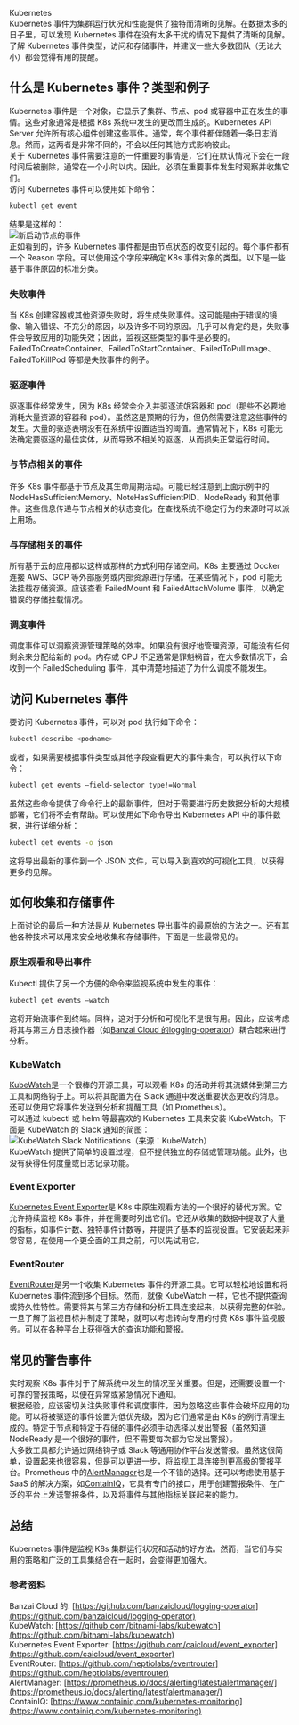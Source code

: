 Kubernetes<br />Kubernetes 事件为集群运行状况和性能提供了独特而清晰的见解。在数据太多的日子里，可以发现 Kubernetes 事件在没有太多干扰的情况下提供了清晰的见解。<br />了解 Kubernetes 事件类型，访问和存储事件，并建议一些大多数团队（无论大小）都会觉得有用的提醒。
<a name="A8Kvi"></a>
## 什么是 Kubernetes 事件？类型和例子
Kubernetes 事件是一个对象，它显示了集群、节点、pod 或容器中正在发生的事情。这些对象通常是根据 K8s 系统中发生的更改而生成的。Kubernetes API Server 允许所有核心组件创建这些事件。通常，每个事件都伴随着一条日志消息。然而，这两者是非常不同的，不会以任何其他方式影响彼此。<br />关于 Kubernetes 事件需要注意的一件重要的事情是，它们在默认情况下会在一段时间后被删除，通常在一个小时以内。因此，必须在重要事件发生时观察并收集它们。<br />访问 Kubernetes 事件可以使用如下命令：
```bash
kubectl get event
```
结果是这样的：<br />![新启动节点的事件](https://cdn.nlark.com/yuque/0/2021/webp/396745/1640405895558-f8141e46-1465-443b-9980-1a474df62724.webp#clientId=u3aff0f87-a284-4&from=paste&id=u72dbe67e&originHeight=170&originWidth=1080&originalType=url&ratio=1&rotation=0&showTitle=true&status=done&style=shadow&taskId=ua15450dc-4a3f-4983-9bc4-2eff44565a8&title=%E6%96%B0%E5%90%AF%E5%8A%A8%E8%8A%82%E7%82%B9%E7%9A%84%E4%BA%8B%E4%BB%B6 "新启动节点的事件")<br />正如看到的，许多 Kubernetes 事件都是由节点状态的改变引起的。每个事件都有一个 Reason 字段。可以使用这个字段来确定 K8s 事件对象的类型。以下是一些基于事件原因的标准分类。
<a name="RPFIS"></a>
### 失败事件
当 K8s 创建容器或其他资源失败时，将生成失败事件。这可能是由于错误的镜像、输入错误、不充分的原因，以及许多不同的原因。几乎可以肯定的是，失败事件会导致应用的功能失效；因此，监视这些类型的事件是必要的。<br />FailedToCreateContainer、FailedToStartContainer、FailedToPullImage、FailedToKillPod 等都是失败事件的例子。
<a name="pQZ2d"></a>
### 驱逐事件
驱逐事件经常发生，因为 K8s 经常会介入并驱逐流氓容器和 pod（那些不必要地消耗大量资源的容器和 pod）。虽然这是预期的行为，但仍然需要注意这些事件的发生。大量的驱逐表明没有在系统中设置适当的阈值。通常情况下，K8s 可能无法确定要驱逐的最佳实体，从而导致不相关的驱逐，从而损失正常运行时间。
<a name="md6yg"></a>
### 与节点相关的事件
许多 K8s 事件都基于节点及其生命周期活动。可能已经注意到上面示例中的 NodeHasSufficientMemory、NoteHasSufficientPID、NodeReady 和其他事件。这些信息传递与节点相关的状态变化，在查找系统不稳定行为的来源时可以派上用场。
<a name="DhO1b"></a>
### 与存储相关的事件
所有基于云的应用都以这样或那样的方式利用存储空间。K8s 主要通过 Docker 连接 AWS、GCP 等外部服务或内部资源进行存储。在某些情况下，pod 可能无法挂载存储资源。应该查看 FailedMount 和 FailedAttachVolume 事件，以确定错误的存储挂载情况。
<a name="JIiwe"></a>
### 调度事件
调度事件可以洞察资源管理策略的效率。如果没有很好地管理资源，可能没有任何剩余来分配给新的 pod。内存或 CPU 不足通常是罪魁祸首，在大多数情况下，会收到一个 FailedScheduling 事件，其中清楚地描述了为什么调度不能发生。
<a name="sRWg6"></a>
## 访问 Kubernetes 事件
要访问 Kubernetes 事件，可以对 pod 执行如下命令：
```bash
kubectl describe <podname>
```
或者，如果需要根据事件类型或其他字段查看更大的事件集合，可以执行以下命令：
```bash
kubectl get events –field-selector type!=Normal
```
虽然这些命令提供了命令行上的最新事件，但对于需要进行历史数据分析的大规模部署，它们将不会有帮助。可以使用如下命令导出 Kubernetes API 中的事件数据，进行详细分析：
```bash
kubectl get events -o json
```
这将导出最新的事件到一个 JSON 文件，可以导入到喜欢的可视化工具，以获得更多的见解。
<a name="xG7PN"></a>
## 如何收集和存储事件
上面讨论的最后一种方法是从 Kubernetes 导出事件的最原始的方法之一。还有其他各种技术可以用来安全地收集和存储事件。下面是一些最常见的。
<a name="PIvHi"></a>
### 原生观看和导出事件
Kubectl 提供了另一个方便的命令来监视系统中发生的事件：
```bash
kubectl get events –watch
```
这将开始流事件到终端。同样，这对于分析和可视化不是很有用。因此，应该考虑将其与第三方日志操作器（如[Banzai Cloud 的logging-operator](https://github.com/banzaicloud/logging-operator)）耦合起来进行分析。
<a name="Teocn"></a>
### KubeWatch
[KubeWatch](https://github.com/bitnami-labs/kubewatch)是一个很棒的开源工具，可以观看 K8s 的活动并将其流媒体到第三方工具和网络钩子上。可以将其配置为在 Slack 通道中发送重要状态更改的消息。还可以使用它将事件发送到分析和提醒工具（如 Prometheus）。<br />可以通过 kubectl 或 helm 等最喜欢的 Kubernetes 工具来安装 KubeWatch。下面是 KubeWatch 的 Slack 通知的简图：<br />![KubeWatch Slack Notifications（来源：KubeWatch）](https://cdn.nlark.com/yuque/0/2021/webp/396745/1640405895562-ea720d51-6238-475e-a6b5-c444d4787209.webp#clientId=u3aff0f87-a284-4&from=paste&id=u30800312&originHeight=456&originWidth=528&originalType=url&ratio=1&rotation=0&showTitle=true&status=done&style=shadow&taskId=u163d3d9e-2b0c-4906-8e3a-1f1f69c7050&title=KubeWatch%20Slack%20Notifications%EF%BC%88%E6%9D%A5%E6%BA%90%EF%BC%9AKubeWatch%EF%BC%89 "KubeWatch Slack Notifications（来源：KubeWatch）")<br />KubeWatch 提供了简单的设置过程，但不提供独立的存储或管理功能。此外，也没有获得任何度量或日志记录功能。
<a name="kHcWx"></a>
### Event Exporter
[Kubernetes Event Exporter](https://github.com/caicloud/event_exporter)是 K8s 中原生观看方法的一个很好的替代方案。它允许持续监视 K8s 事件，并在需要时列出它们。它还从收集的数据中提取了大量的指标，如事件计数、独特事件计数等，并提供了基本的监视设置。它安装起来非常容易，在使用一个更全面的工具之前，可以先试用它。
<a name="Z9xtm"></a>
### EventRouter
[EventRouter](https://github.com/heptiolabs/eventrouter)是另一个收集 Kubernetes 事件的开源工具。它可以轻松地设置和将 Kubernetes 事件流到多个目标。然而，就像 KubeWatch 一样，它也不提供查询或持久性特性。需要将其与第三方存储和分析工具连接起来，以获得完整的体验。<br />一旦了解了监视目标并制定了策略，就可以考虑转向专用的付费 K8s 事件监视服务。可以在各种平台上获得强大的查询功能和警报。
<a name="Bfzc3"></a>
## 常见的警告事件
实时观察 K8s 事件对于了解系统中发生的情况至关重要。但是，还需要设置一个可靠的警报策略，以便在异常或紧急情况下通知。<br />根据经验，应该密切关注失败事件和调度事件，因为忽略这些事件会破坏应用的功能。可以将被驱逐的事件设置为低优先级，因为它们通常是由 K8s 的例行清理生成的。特定于节点和特定于存储的事件必须手动选择以发出警报（虽然知道 NodeReady 是一个很好的事件，但不需要每次都为它发出警报）。<br />大多数工具都允许通过网络钩子或 Slack 等通用协作平台发送警报。虽然这很简单，设置起来也很容易，但是可以更进一步，将监视工具连接到更高级的警报平台。Prometheus 中的[AlertManager](https://prometheus.io/docs/alerting/latest/alertmanager/)也是一个不错的选择。还可以考虑使用基于 SaaS 的解决方案，如[ContainIQ](https://www.containiq.com/kubernetes-monitoring)，它具有专门的接口，用于创建警报条件、在广泛的平台上发送警报条件，以及将事件与其他指标关联起来的能力。
<a name="exVPB"></a>
## 总结
Kubernetes 事件是监视 K8s 集群运行状况和活动的好方法。然而，当它们与实用的策略和广泛的工具集结合在一起时，会变得更加强大。
<a name="OpfkN"></a>
### 参考资料
Banzai Cloud 的: [https://github.com/banzaicloud/logging-operator](https://github.com/banzaicloud/logging-operator)<br />KubeWatch: [https://github.com/bitnami-labs/kubewatch](https://github.com/bitnami-labs/kubewatch)<br />Kubernetes Event Exporter: [https://github.com/caicloud/event_exporter](https://github.com/caicloud/event_exporter)<br />EventRouter: [https://github.com/heptiolabs/eventrouter](https://github.com/heptiolabs/eventrouter)<br />AlertManager: [https://prometheus.io/docs/alerting/latest/alertmanager/](https://prometheus.io/docs/alerting/latest/alertmanager/)<br />ContainIQ: [https://www.containiq.com/kubernetes-monitoring](https://www.containiq.com/kubernetes-monitoring)
